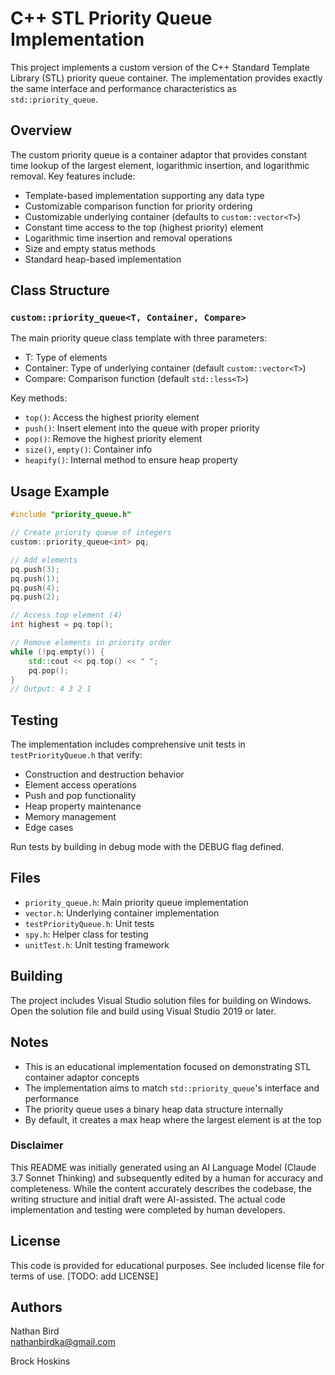 # C++ STL Priority Queue Implementation

This project implements a custom version of the C++ Standard Template Library (STL) priority queue container. The implementation provides exactly the same interface and performance characteristics as `std::priority_queue`.

## Overview

The custom priority queue is a container adaptor that provides constant time lookup of the largest element, logarithmic insertion, and logarithmic removal. Key features include:

- Template-based implementation supporting any data type
- Customizable comparison function for priority ordering
- Customizable underlying container (defaults to `custom::vector<T>`)
- Constant time access to the top (highest priority) element
- Logarithmic time insertion and removal operations
- Size and empty status methods
- Standard heap-based implementation

## Class Structure

### `custom::priority_queue<T, Container, Compare>`

The main priority queue class template with three parameters:

- T: Type of elements
- Container: Type of underlying container (default `custom::vector<T>`)
- Compare: Comparison function (default `std::less<T>`)

Key methods:

- `top()`: Access the highest priority element
- `push()`: Insert element into the queue with proper priority
- `pop()`: Remove the highest priority element
- `size()`, `empty()`: Container info
- `heapify()`: Internal method to ensure heap property

## Usage Example

```cpp
#include "priority_queue.h"

// Create priority queue of integers
custom::priority_queue<int> pq;

// Add elements
pq.push(3);
pq.push(1);
pq.push(4);
pq.push(2);

// Access top element (4)
int highest = pq.top();

// Remove elements in priority order
while (!pq.empty()) {
    std::cout << pq.top() << " ";
    pq.pop();
}
// Output: 4 3 2 1
```

## Testing

The implementation includes comprehensive unit tests in `testPriorityQueue.h` that verify:

- Construction and destruction behavior
- Element access operations
- Push and pop functionality
- Heap property maintenance
- Memory management
- Edge cases

Run tests by building in debug mode with the DEBUG flag defined.

## Files

- `priority_queue.h`: Main priority queue implementation
- `vector.h`: Underlying container implementation
- `testPriorityQueue.h`: Unit tests
- `spy.h`: Helper class for testing
- `unitTest.h`: Unit testing framework

## Building

The project includes Visual Studio solution files for building on Windows. Open the solution file and build using Visual Studio 2019 or later.

## Notes

- This is an educational implementation focused on demonstrating STL container adaptor concepts
- The implementation aims to match `std::priority_queue`'s interface and performance
- The priority queue uses a binary heap data structure internally
- By default, it creates a max heap where the largest element is at the top

### Disclaimer

This README was initially generated using an AI Language Model (Claude 3.7 Sonnet Thinking) and subsequently edited by a human for accuracy and completeness. While the content accurately describes the codebase, the writing structure and initial draft were AI-assisted. The actual code implementation and testing were completed by human developers.

## License

This code is provided for educational purposes. See included license file for terms of use. [TODO: add LICENSE]

## Authors

Nathan Bird  
[nathanbirdka@gmail.com](mailto:nathanbirdka@gmail.com)

Brock Hoskins  
[](.)

